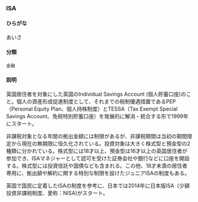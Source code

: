 <div style="display:none;">

## [あ行](securities-terms?id=あ行)
## [か行](securities-terms?id=か行)
## [さ行](securities-terms?id=さ行)
## [た行](securities-terms?id=た行)
## [な行](securities-terms?id=な行)
## [は行](securities-terms?id=は行)
## [ま行](securities-terms?id=ま行)
## [や行](securities-terms?id=や行)
## [ら行](securities-terms?id=ら行)
## [わ行](securities-terms?id=わ行)
## [英数字・記号](securities-terms?id=英数字・記号)

</div>

### ISA

#### ひらがな

あいさ

#### 分類

`金融`

#### 説明

英国居住者を対象にした英国のIndividual Savings Account (個人貯蓄口座)のこと。個人の資産形成促進制度として、それまでの税制優遇措置であるPEP（Personal Equity Plan、個人持株制度）とTESSA（Tax Exempt Special Savings Account、免税特別貯蓄口座）を発展的に解消・統合する形で1999年にスタート。
 
非課税対象となる年間の拠出金額には制限があるが、非課税期間は当初の期間限定から現在の無期限に恒久化されている。投資対象は大きく株式型と預金型の2種類に分かれている。株式型には18才以上、預金型は16才以上の英国居住者が参加でき、ISAマネジャーとして認可を受けた証券会社や銀行などに口座を開設する。株式型には投資信託や国債なども含まれる。この他、18才未満の居住者専用に、拠出額や解約に関する特別な制限を設けたジュニアISAの制度もある。
 
英国で国民に定着したISAの制度を参考に、日本では2014年に日本版ISA（少額投資非課税制度、愛称：NISA)がスタート。

